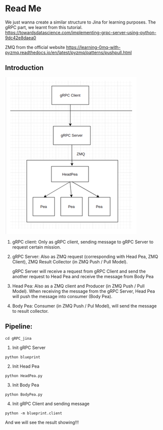 # Read Me

We just wanna create a similar structure to Jina for learning purposes. The gRPC part, we learnt from this tutorial. 
https://towardsdatascience.com/implementing-grpc-server-using-python-9dc42e8daea0

ZMQ from the official website  https://learning-0mq-with-pyzmq.readthedocs.io/en/latest/pyzmq/patterns/pushpull.html




## Introduction

<img src="./Intro.png" alt="image" style="zoom:50%;" />

1. gRPC client: Only as gRPC client, sending message to gRPC Server to request certain mission.

2. gRPC Server: Also as ZMQ request (corresponding with Head Pea, ZMQ Client), ZMQ Result Collector (in ZMQ Push / Pull Model).

   gRPC Server will receive a request from gRPC Client and send the another request to Head Pea and receive the message from Body Pea

3. Head Pea: Also as a ZMQ client and Producer (in ZMQ Push / Pull Model). When receiving the message from the gRPC Server, Head Pea will push the message into consumer (Body Pea).

4. Body Pea: Consumer (in ZMQ Push / Pul Model), will send the message to result collector.



## Pipeline:

~~~shell
cd gRPC_jina
~~~



1. Init gRPC Server

~~~shell
python blueprint
~~~

2. Init Head Pea

~~~shell
python HeadPea.py
~~~

3. Init Body Pea

~~~shell
python BodyPea.py
~~~

4. Init gRPC Client and sending message

~~~shell
python -m blueprint.client
~~~



And we will see the result showing!!!









